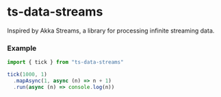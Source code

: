 # ts-data-streams

Inspired by Akka Streams, a library for processing infinite streaming data.

### Example 

```typescript
import { tick } from "ts-data-streams"

tick(1000, 1)
  .mapAsync(1, async (n) => n + 1)
  .run(async (n) => console.log(n))
```
